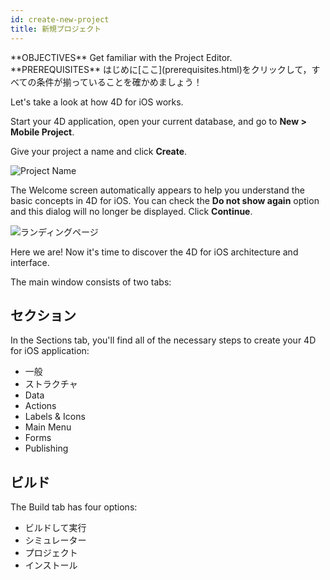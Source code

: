```yaml
---
id: create-new-project
title: 新規プロジェクト
---
```


<div markdown="1" class = "objectives">
**OBJECTIVES**
Get familiar with the Project Editor.
</div>

<div markdown="1" class = "prerequisites">
**PREREQUISITES**
はじめに[ここ](prerequisites.html)をクリックして，すべての条件が揃っていることを確かめましょう！
</div>

Let's take a look at how 4D for iOS works.

Start your 4D application, open your current database, and go to **New > Mobile Project**.

Give your project a name and click **Create**.

![Project Name](assets/en/project-editor/Project-creation-4D-for-iOS.png)

The Welcome screen automatically appears to help you understand the basic concepts in 4D for iOS. You can check the **Do not show again** option and this dialog will no longer be displayed. Click **Continue**.

![ランディングページ](assets/en/project-editor/Welcome-Screen-4D-for-iOS.png)

Here we are! Now it's time to discover the 4D for iOS architecture and interface.

The main window consists of two tabs:

## セクション

In the Sections tab, you'll find all of the necessary steps to create your 4D for iOS application:

* 一般
* ストラクチャ
* Data
* Actions
* Labels & Icons
* Main Menu
* Forms
* Publishing

## ビルド

The Build tab has four options:

* ビルドして実行
* シミュレーター
* プロジェクト
* インストール 
